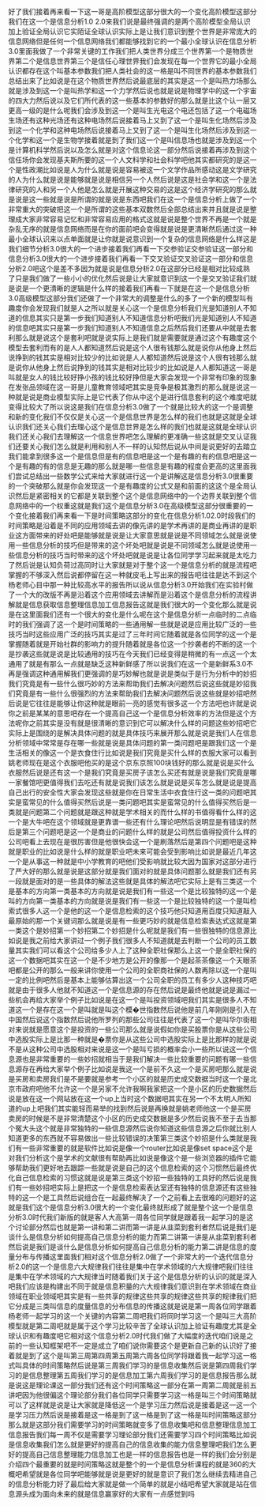 好了我们接着再来看一下这一哥是高阶模型这部分很大的一个变化高阶模型这部分我们在这一个是信息分析1.0 2.0来我们说是最终强调的是两个高阶模型全局认识加上验证全局认识它实陌证全球认识实际上是让我们意识到整个世界是非常庞大的信息网络但是任何一个信息网络我们都能够找到它的一个最小全球认识在信息分析3.0里面我做了一个非常关键的工作我们把人类世界分成三个世界第一个是物质世界第二个是信息世界第三个是信任心理世界我们会发现在每一个世界它的最小全局认识都存在这个叫基本参数我们把人类社会的这一格是叫不同世界的基本参数我们总结出来了比如说是在这个物质世界然后说最底层的其实是这一个是叫热力场那么就是涉及到这一个是叫热学和这一个力学然后说也就是说是物理学中的这一个宇宙的四大力然后说以及它们所代表的这一些基本的参数好的那么就是比这个认一层又更高一级的是什么呢我们会涉及到这一个是叫生光电这个电还包括了这一个电磁场生场还有这种光场还有这种电场然后说接着马上又到了这一个是叫生化场然后涉及到这一个化学和这种电场然后说接着马上又到了这一个是叫生化场然后涉及到这一个化学和这一个是生物学接着就是到了我们这一个是叫信息场也就是涉及到这一个是计算机科学然后说以及怎么就是对这个信息论这一部分然后说接着再涉及到这个信任场你会发现基夫斯所要的这一个人文科学和社会科学吧他其实都研究的是这一个是性政潮比如说是人为什么就是说是容易被这一个文学作品所感动这是文学研究的人为什么就是说是能够就是说是相信另一个人然后说是这是社会学和这一个是法律研究的人和另一个人他是怎么就是开展这种交易的这是这个经济学研究的那么就是说是这一些就是说是所谓的就是说是东西吧我们在这一个是信息分析上做了一个非常重大的突破把这一个是所谓的这些基本双数然后全部总结出来并且就是说是整理成大家非常容易记忆和非常容易应用的格式这就是说是整个世界不再是一个就是杂乱无序的就是信息网络而是在你的面前吧会变得就是说是更清晰然后通过这一种最小全球认识来以点单面就是让你就是说意识到一个复杂的信息网络是什么样这是我们细节分析3.0很大的一个进步接着我们再看一下交参验证交参验证这一部分和信息分析3.0很大的一个进步接着我们再看一下交叉验证交叉验证这一部分和信息分析2.0吧这个是差不多因为就是说是信息分析2.0在这部分已经是相对比较成熟了只是我们做了一些小小的优化然后说是让大家就意识到这一个是交叉验证我们就是说是一个更清晰的逻辑是什么样的接着我们再看一下就是在这一个是信息分析3.0高级模型这部分我们还做了一个非常大的调整是什么的多了一个新的模型叫有趣度你会发现我们就是人之所以就是关心这一个是信息分析我们光是知道别人不知道的信息其实只是第一步我们知道别人不知道信息分析吧我们光是知道别人不知道的信息吧其实只是第一步我们知道别人不知道信息之后然后我们还要从中就是去套利那么就是说这个是套利吧就是说实际上是我们就是需要就是通过这个有趣度这个模型去套利而有的是人人都知道然后说是这个人很有钱那么就是说你从他身上然后说挣到的钱其实是相对比较少的比如说是人人都知道然后说是这个人很有钱那么就是说你从他身上然后说挣到的钱其实是相对比较少的比如说是人人都知道这一哥是叫就是女人的钱比较好挣小孩的钱比较好挣但是大家会发现一个非常有印象的现象在发张品领域在这一哥是儿童教育领域吧其实是竞争是极其激烈的那么就是说这一种就是说是商业模型实际上是它代表了你从中这个是进行信息套利的这个难度吧就变得比较大了所以说这是我们在信息分析3.0做了一个就是比较大的这一个是调整和新的变化我们不仅仅是关心这一个是信息世界是怎么样的我们也就是这就是全球认识我们还关心我们去理心这个是信息世界是怎么样的我们也就是这就是全球认识我们还关心我们去理解这一个信息世界吧怎么理解的更准确一些这就是交叉认证我们还要关心我们怎么就是利用和别人不一样的认知然后说从中间是说更好的去踏立我们能拿到很多这一个是信息但是有的信息吧是这一个是有趣的有的信息吧是这一个是有趣的有的信息是无趣的那么就是哪一些信息是有趣的程度会更高的这里面我们尝试总结出一些数学公式来给大家就进行这一个是讲解这是信息分析3.0很重要的一个突破那么就是你会发现这一个是有趣度的公式又是和前面的这这个是全局认识然后是紧密相关的它都是关联到整个这个是信息网络中的一个边界关联到整个信息网络中的一个权重这就是我们这个是信息分析3.0在高级模型这部分很重要的一个变化接着我们再来看一下是时间策略这部分的变化在信息分析1.02.0时段我们的时间策略是沿着是不同的应用领域去讲的像先讲的是学术再讲的是商业再讲的是职业这方面带来的好处吧是能够就是说是让大家意思就是说是不同领域怎么就是说使用一些信息分析的技巧但是带来的这个坏处吧就是说是不同领域怎么就是说使用一些信息分析的技巧当时带来的这个坏处吧就是说是让各位同学学习起来就是太吃力了然后说是认知负荷过高同时让大家就是对于整个这一个是信息分析的就是流程吧掌握的不够深入然后说都停留在这一种就皮毛上写出来的报告吧往往是达不到这个杨老师心目中那一种比较高水平的报告所以说从信息分析3.0开始我们在实验村做了一个大的改版不再是沿着这个应用领域去讲解而是沿着这个是信息分析的流程讲解就是信息获取信息整理信息加工信息报告这就是我们很大的一个变化那么就是说是在这里面我们还有一个很大的变化是什么呢在这个是信息分析一点临时的二点临时的我们强调了这一个是时间策略的一些通用解一些就是说是应用比较广泛的一些技巧当时这些应用广泛的技巧其实是过了三年时间它随着就是各位同学的这一个是掌握随着就是开始社群的影响力的提升随着就是各位这一个抄袭者的不断的这一个是抄袭这些就是说是比较通用的技巧在今天我们已经变得是稍微的有一点这一个太通用了就是有那么一点就是缺乏这种新鲜感了所以说我们在这一个是新鲜系3.0不再是强调这种通用解我们更强调的是巧妙解也就是说是类似于是行为分析中的妙招我们究竟是有一些什么很巧妙的方法来帮助我们去解决问题然后说这些就是妙招我们究竟是有一些什么很强烈的方法来帮助我们去解决问题然后说这些就是妙招吧然后说是它往往是能够让你这种就是眼前一亮的感觉有很多这一个方法吧也许就是说你之前是某某的意思吧存在一个提高自己这一个是信息分析效率的方法但是这个方法呢你之前其实是没有就是很清晰的意识到它可以解决什么样的问题这些妙招吧它实际上是围绕的是解决具体问题的就是具体技巧来展开那么就是说是我们人在信息分析领域中常常是存在哪一些就是说是具体问题的第一类问题吧是跟我们这一个是生活相关的像这一个是衣食住行比如说是我们究竟是买什么样的衣服大家可以看到姚老师现在是这个衣服吧他买的是这个京东京照100块钱好的那么就是说是买什么衣服然后说是还有这一个是我们究竟是买房子该怎么买还有就是说是我们究竟是哪一家餐馆吧更值得我们去吃还有就是说我们该怎么就是说是买车怎么就是说是提高自己出行的安全性大家会发现这些就是你在日常生活中衣食住行这一类的问题吧其实是蛮常见的什么值得买然后说是一类问题吧其实是蛮常见的什么值得买然后是一类就是问题第二个问题就是跟这种就是学术相关的而什么样的书值得看什么样的这一个是大牛吧在这个领域就是更靠谱一些还有什么理论吧然后说明显是有错误的然后是第三个问题吧是这一个是商业的问题什么样的就是公司然后值得投资什么样的公司吧看上去现在是很厉害但是他很快会这一个是刷落然后是第四个问题吧是这种就是职业的比如说是什么样的就是职业吧未来可能会受到影响比如说是最近几年这一个是从事这一种就是中小学教育的吧他们受影响就比较大因为国家对这部分进行了严大好的那么就是说是这部分就是我们面对的就是具体问题那么就是我们还有另一段就是面对的是一些具体的解法这些就是具体的解法吧它实际上是有三类这一个是基本的方向第一类基本的方向就是说是我们有一些这一个是比较独特的这一个是叫的方向第一类基本的方向就是说是我们有一些这一个是比较独特的这一个是叫检索式很多人这一个是他的这一个是信息检索的这个技巧他只知道用百度只知道敲入最原始的那一个关键词那么就是说是有一些更巧妙的就是信息检索表达式这就是第一类这个是妙招第一个妙招第二个妙招是什么呢就是我们有一些很独特的信息源比如说是我之前给大家讲过一个例子我们很多人不知道就是去判断一个公司的员工数量其实我们可以看这个公司给多少人上了这种全职社保那么上这一个是全职社保的这一个数据吧其实在这一个是不少地方是公开的像那一个是起茶茶像这一个天眼茶吧都是公开的那么一般来讲你使用一个公司的全职商社保的人数再除以这一个是叫一定的比例吧然后是基本上能够估算出这一个公司全职的员工有多少人这种技巧吧就是由于很多人他就不知道这一个是信息源的存在然后说是最终他就是说是漏过一些机会再给大家举个例子比如说是在这一个是叫投资领域吧我们其实是很多人不知道这一个是存在这一个是叫就是叫这个模�世指数然后说他是前几年刚刚是引入在中国然后说这个指数然后说他所罗列的那些公司往往是代表了这一个是叫华尔街相对来说就是愿意这个是投资的一些公司那么就是说假如你是买股票你是从这些公司中选股实际上是比那一种就是�票你是从这些公司中选股实际上是比那样的就是说不是从这种公司中选股相对来说是这一个是叫亏损的概率会小一些所以说这一个信息源也是非常重要的一些妙招就相当于是我们解决一些比较重要的问题有哪一些信息源存在再给大家举个例子比如说是我这一个是前不久这一个是买房吧那么就是说是买房和卖房我们是不是要就是参考一个小区的就是历史成交数据当时这一个是北京市政府吧他不允许这一个是另家不允许我啊我家把这一个是小区的历史数据然后说是放在这一个网站放在这一个up上当时这个数据吧其实在另一个不太明人所知道的up上吧我们其实能轻而易举的找到然后说是再换就是姚老师他这一个是买房卖房的时候是不是非常清楚这个小区的历史成交数据是多少然后说我不至于去当那个冤大头这个就是非常独特的一些信息源然后说你知道这些信息源之后你就比别人知道更多的东西就不容易做出一些比较错误的决策第三类这个妙招是什么类就是我们有一些非常重要的就是软件比如说是像一个router比如说是像set space这个是对我们分析这个是学术的文献很有帮助再比如说是像这个是一些浏览器的插件它能够帮助我们更好地去跟踪一些就是说是自己的这个信息检索的这个习惯然后最终优化自己信息检索的习惯这就是说是第三类这个妙招一些独特的工具好的然后说是我们有一些妙招吧实际上是把这一个是信息检索表达室还有独特的信息源还有这些独特的这一个是工具然后说组合在一起最终解决了一个之前看上去很难的问题好的这就是我们这个是信息分析3.0很大的一个变化最终就形成了就是整个这一个是信息分析3.0时代我们新版的就是客人大高第一周各位同学就是跟着我一起学习的是这个讨论部分然后也就是第一讲和第二讲而第一讲是从韭菜到套利者然后说是我们是谈什么是信息分析如何提高自己信息分析的能力而第二讲第一讲是从韭菜到套利者然后说是我们是谈什么是信息分析如何提高自己信息分析的能力第二讲是信息的度量分布与传播这里面我们相对这个信息分析2.0做了一个非常大的一个迭代信息分析2.0的这一个是信息六大规律我们往往是集中在学术领域的六大规律吧我们往往是集中在学术领域的六大规律当时随着我们关于这个是信息分析的认识的就是深入吧我们应该是构建出不同于就是信息积量的六大规律我们意识到在学术领域在商业领域在职业领域吧其实是有一些共享的规律这些共享的规律这些共享的规律我们把它分成是三类叫信息的度量信息的分布信息的传播这就是说是第一周各位同学跟着杨老师一起学习的这一个关键的内容第二周吧我们将同时学习这一个是叫三大高阶模型就是第二周吧就是属于这个学习比较辛苦了全球认识加上验证有趣度尤其是全球认识和有趣度吧它相对这个信息分析2.0时代我们做了大幅度的迭代咱们说是之前的一些认知框架吧不一定是成立了咱们说你需要这个是更新自己新的认识好了接着就是到了这个是叫第三周第四周第五周第六周各位同学将跟着我一起学习这一格式叫具体的时间策略然后说是第三周我们学习的是信息收集然后说是第四周我们学习的是信息整理第五周我们学习的是信息加工第六周我们学习的是信息报告那么就是说这是理论课这一部分我们还有这个时间策略这一部分在第一周第二周就是前五讲吧因为他很偏这个理论部分我们各位同学只需要学习这一格是叫三个时间策略就可以了这样就是说是让大家就是降低这一个是学习压力然后说是接着是这一这一个是学习压力然后说是接着是这一格是到了这一格是到了这一格是叫时间策略这部分那么就是这部分我们需要学习的时间策略就变多了信息收集吧和信息整理信息加工信息报告我们每一周不仅是需要学习理论部分我们还需要学习四个时间策略比如说是信息收集我们怎么就是更好的提高自己的信息收集的能力信息整理吧我们怎么更好的提高自己信息整理能力信息加工也是一样的信息报告也是一样的我们会分别是介绍四个最重要的就是时间策略这就是整个的一个是信息分析课程的就是360的大概吧希望就是各位同学吧能够就是说是更好的就是意识了我们怎么继续去精进自己的信息分析能力好了最后给大家就是做一个简单的就是小结吧希望大家就是站在信息源头成为面向未来的就是信息赢家好的大家有一点感觉到吗